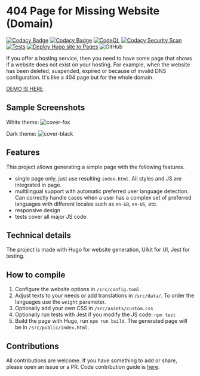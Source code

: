 # 404 Page for Missing Website (Domain)

[![Codacy Badge](https://api.codacy.com/project/badge/Grade/cca1e0cef28a470cbbc1d3c0c877ca89)](https://app.codacy.com/gh/walitoff/website-not-found?utm_source=github.com\&utm_medium=referral\&utm_content=walitoff/website-not-found\&utm_campaign=Badge_Grade)
[![Codacy Badge](https://app.codacy.com/project/badge/Coverage/823936c92937484e91f3576cb410fd1e)](https://app.codacy.com/gh/walitoff/website-not-found/dashboard?utm_source=gh\&utm_medium=referral\&utm_content=\&utm_campaign=Badge_coverage)
[![CodeQL](https://github.com/walitoff/website-not-found/actions/workflows/github-code-scanning/codeql/badge.svg)](https://github.com/walitoff/website-not-found/actions/workflows/github-code-scanning/codeql)
[![Codacy Security Scan](https://github.com/walitoff/website-not-found/actions/workflows/codacy.yml/badge.svg?branch=main)](https://github.com/walitoff/website-not-found/actions/workflows/codacy.yml)
[![Tests](https://github.com/walitoff/website-not-found/actions/workflows/tests.js.yml/badge.svg)](https://github.com/walitoff/website-not-found/actions/workflows/tests.js.yml)
[![Deploy Hugo site to Pages](https://github.com/walitoff/website-not-found/actions/workflows/hugo.yml/badge.svg)](https://github.com/walitoff/website-not-found/actions/workflows/hugo.yml)
![GitHub](https://img.shields.io/github/license/walitoff/website-not-found?color=blue)

If you offer a hosting service, then you need to have some page that
shows if a website does not exist on your hosting.
For example, when the website has been deleted, suspended, expired or because of invalid DNS configuration.
It's like a 404 page but for the whole domain.

[DEMO IS HERE](https://walitoff.github.io/website-not-found/)

## Sample Screenshots

White theme:
![cover-fox](https://user-images.githubusercontent.com/16267156/228639743-9014d738-6094-4c04-8104-42767944e810.jpg)

Dark theme:
![cover-black](https://user-images.githubusercontent.com/16267156/228639882-75735f9c-f422-4f8d-ae2e-5a92aeb2aa23.jpg)

## Features

This project allows generating a simple page with the following features.

* single page only, just use resulting `index.html`.
  All styles and JS are integrated in page.
* multilingual support with automatic preferred user language detection.
  Can correctly handle cases when a user has a complex set of preferred
  languages with different locales such as `en-GB`, `en-US`, etc.
* responsive design
* tests cover all major JS code

## Technical details

The project is made with Hugo for website generation, UIkit for UI, Jest for testing.

## How to compile

1. Configure the website options in `/src/config.toml`.
2. Adjust texts to your needs or add translations in `/src/data/`.
   To order the languages use the `weight` parameter.
3. Optionally add your own CSS in `/src/assets/custom.css`
4. Optionally run tests with Jest if you modify the JS code: `npm test`
5. Build the page with Hugo, run `npm run build`.
   The generated page will be in `/src/public/index.html`.

## Contributions

All contributions are welcome.
If you have something to add or share, please open an issue or a PR.
Code contribution guide is [here](.github/CONTRIBUTING.md).
